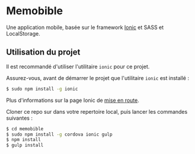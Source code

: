Memobible
=====================

Une application mobile, basée sur le framework [Ionic](http://ionicframework.com) et SASS et LocalStorage.


## Utilisation du projet

Il est recommandé d'utiliser l'utilitaire `ionic` pour ce projet.

Assurez-vous, avant de démarrer le projet que l'utilitaire `ionic` est installé :

```bash
$ sudo npm install -g ionic
```

Plus d'informations sur la page Ionic de [mise en route](http://ionicframework.com/getting-started).


Cloner ce repo sur dans votre repertoire local, puis lancer les commandes suivantes :

```bash
$ cd memobible
$ sudo npm install -g cordova ionic gulp
$ npm install
$ gulp install
```

